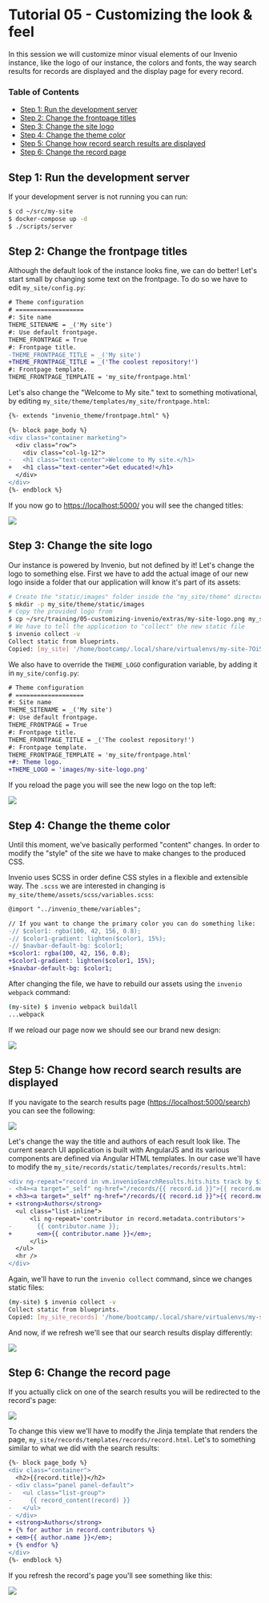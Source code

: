 # Tutorial 05 - Customizing the look & feel

In this session we will customize minor visual elements of our Invenio
instance, like the logo of our instance, the colors and fonts, the way search
results for records are displayed and the display page for every record.

### Table of Contents

- [Step 1: Run the development server](#step-1-run-the-development-server)
- [Step 2: Change the frontpage titles](#step-2-change-the-frontpage-titles)
- [Step 3: Change the site logo](#step-3-change-the-site-logo)
- [Step 4: Change the theme color](#step-4-change-the-theme-color)
- [Step 5: Change how record search results are displayed](#step-5-change-how-record-search-results-are-displayed)
- [Step 6: Change the record page](#step-6-change-the-record-page)

## Step 1: Run the development server

If your development server is not running you can run:

```bash
$ cd ~/src/my-site
$ docker-compose up -d
$ ./scripts/server
```

## Step 2: Change the frontpage titles

Although the default look of the instance looks fine, we can do better! Let's
start small by changing some text on the frontpage. To do so we have to edit
`my_site/config.py`:

```diff
# Theme configuration
# ===================
#: Site name
THEME_SITENAME = _('My site')
#: Use default frontpage.
THEME_FRONTPAGE = True
#: Frontpage title.
-THEME_FRONTPAGE_TITLE = _('My site')
+THEME_FRONTPAGE_TITLE = _('The coolest repository!')
#: Frontpage template.
THEME_FRONTPAGE_TEMPLATE = 'my_site/frontpage.html'
```

Let's also change the "Welcome to My site." text to something motivational, by
editing `my_site/theme/templates/my_site/frontpage.html`:

```diff
{%- extends "invenio_theme/frontpage.html" %}

{%- block page_body %}
<div class="container marketing">
  <div class="row">
    <div class="col-lg-12">
-   <h1 class="text-center">Welcome to My site.</h1>
+   <h1 class="text-center">Get educated!</h1>
  </div>
</div>
{%- endblock %}
```

If you now go to <https://localhost:5000/> you will see the changed titles:

![](./images/frontpage-title.png)

## Step 3: Change the site logo

Our instance is powered by Invenio, but not defined by it! Let's change the
logo to something else. First we have to add the actual image of our new logo
inside a folder that our application will know it's part of its assets:

```bash
# Create the "static/images" folder inside the "my_site/theme" directory
$ mkdir -p my_site/theme/static/images
# Copy the provided logo from
$ cp ~/src/training/05-customizing-invenio/extras/my-site-logo.png my_site/theme/static/images/
# We have to tell the application to "collect" the new static file
$ invenio collect -v
Collect static from blueprints.
Copied: [my_site] '/home/bootcamp/.local/share/virtualenvs/my-site-7Oi5HgLM/var/instance/static/images/my-site-logo.png'
```

We also have to override the `THEME_LOGO` configuration variable, by adding it
in `my_site/config.py`:

```diff
# Theme configuration
# ===================
#: Site name
THEME_SITENAME = _('My site')
#: Use default frontpage.
THEME_FRONTPAGE = True
#: Frontpage title.
THEME_FRONTPAGE_TITLE = _('The coolest repository!')
#: Frontpage template.
THEME_FRONTPAGE_TEMPLATE = 'my_site/frontpage.html'
+#: Theme logo.
+THEME_LOGO = 'images/my-site-logo.png'
```

If you reload the page you will see the new logo on the top left:

![](./images/frontpage-logo.png)

## Step 4: Change the theme color

Until this moment, we've basically performed "content" changes. In order to
modify the "style" of the site we have to make changes to the produced CSS.

Invenio uses SCSS in order define CSS styles in a flexible and extensible way.
The `.scss` we are interested in changing is
`my_site/theme/assets/scss/variables.scss`:

```diff
@import "../invenio_theme/variables";

// If you want to change the primary color you can do something like:
-// $color1: rgba(100, 42, 156, 0.8);
-// $color1-gradient: lighten($color1, 15%);
-// $navbar-default-bg: $color1;
+$color1: rgba(100, 42, 156, 0.8);
+$color1-gradient: lighten($color1, 15%);
+$navbar-default-bg: $color1;
```

After changing the file, we have to rebuild our assets using the `invenio
webpack` command:

```bash
(my-site) $ invenio webpack buildall
...webpack
```

If we reload our page now we should see our brand new design:

![](./images/frontpage-color.png)

## Step 5: Change how record search results are displayed

If you navigate to the search results page (<https://localhost:5000/search>)
you can see the following:

![](./images/search-old.png)

Let's change the way the title and authors of each result look like. The
current search UI application is built with AngularJS and its various
components are defined via Angular HTML templates. In our case we'll have to
modify the `my_site/records/static/templates/records/results.html`:

```diff
<div ng-repeat="record in vm.invenioSearchResults.hits.hits track by $index">
- <h4><a target="_self" ng-href="/records/{{ record.id }}">{{ record.metadata.title }}</a></h4>
+ <h3><a target="_self" ng-href="/records/{{ record.id }}">{{ record.metadata.title }}</a></h3>
+ <strong>Authors</strong>
  <ul class="list-inline">
      <li ng-repeat='contributor in record.metadata.contributors'>
-       {{ contributor.name }};
+       <em>{{ contributor.name }}</em>;
      </li>
  </ul>
  <hr />
</div>
```

Again, we'll have to run the `invenio collect` command, since we changes static
files:

```bash
(my-site) $ invenio collect -v
Collect static from blueprints.
Copied: [my_site_records] '/home/bootcamp/.local/share/virtualenvs/my-site-7Oi5HgLM/var/instance/static/templates/records/results.html'
```

And now, if we refresh we'll see that our search results display differently:

![](./images/search-new.png)

## Step 6: Change the record page

If you actually click on one of the search results you will be redirected to
the record's page:

![](./images/record-old.png)

To change this view we'll have to modify the Jinja template that renders the
page, `my_site/records/templates/records/record.html`. Let's to something
similar to what we did with the search results:

```diff
{%- block page_body %}
<div class="container">
  <h2>{{record.title}}</h2>
- <div class="panel panel-default">
-   <ul class="list-group">
-     {{ record_content(record) }}
-   </ul>
- </div>
+ <strong>Authors</strong>
+ {% for author in record.contributors %}
+ <em>{{ author.name }}</em>;
+ {% endfor %}
</div>
{%- endblock %}
```

If you refresh the record's page you'll see something like this:

![](./images/record-new.png)
